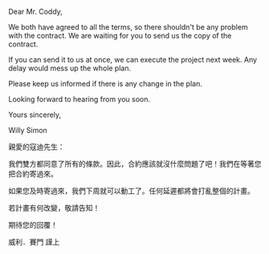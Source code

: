 Dear Mr. Coddy,

We both have agreed to all the terms, so there shouldn\'t be any problem
with the contract. We are waiting for you to send us the copy of the
contract.

If you can send it to us at once, we can execute the project next week.
Any delay would mess up the whole plan.

Please keep us informed if there is any change in the plan.

Looking forward to hearing from you soon.

Yours sincerely,

Willy Simon

親愛的寇迪先生：

我們雙方都同意了所有的條款。因此，合約應該就沒什麼問題了吧！我們在等著您把合約寄過來。

如果您及時寄過來，我們下周就可以動工了。任何延遲都將會打亂整個的計畫。

若計畫有何改變，敬請告知！

期待您的回覆！

威利．賽門 謹上
